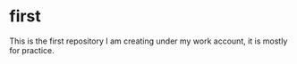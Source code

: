 # first
This is the first repository I am creating under my work account, it is mostly for practice. 
